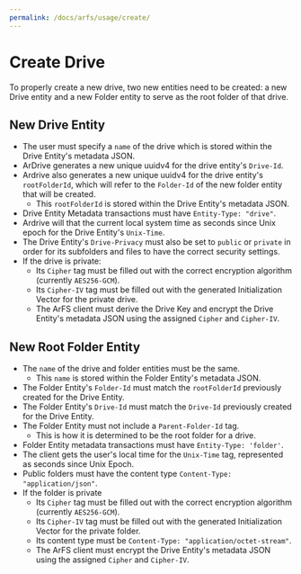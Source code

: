 ```yaml
---
permalink: /docs/arfs/usage/create/
---
```


# Create Drive

To properly create a new drive, two new entities need to be created: a new Drive entity and a new Folder entity to serve as the root folder of that drive.

## New Drive Entity

* The user must specify a `name` of the drive which is stored within the Drive Entity's metadata JSON.
* ArDrive generates a new unique uuidv4 for the drive entity's `Drive-Id`.
* Ardrive also generates a new unique uuidv4 for the drive entity's `rootFolderId`, which will refer to the `Folder-Id` of the new folder entity that will be created.
    * This `rootFolderId` is stored within the Drive Entity's metadata JSON.
* Drive Entity Metadata transactions must have `Entity-Type: "drive"`.
* Ardrive will that the current local system time as seconds since Unix epoch for the Drive Entity's `Unix-Time`.
* The Drive Entity's `Drive-Privacy` must also be set to `public` or `private` in order for its subfolders and files to have the correct security settings.
* If the drive is private:
    * Its `Cipher` tag must be filled out with the correct encryption algorithm (currently `AES256-GCM`).
    * Its `Cipher-IV` tag must be filled out with the generated Initialization Vector for the private drive.
    * The ArFS client must derive the Drive Key and encrypt the Drive Entity's metadata JSON using the assigned `Cipher` and `Cipher-IV`.


## New Root Folder Entity

* The `name` of the drive and folder entities must be the same.
    * This `name` is stored within the Folder Entity's metadata JSON.
* The Folder Entity's `Folder-Id` must match the `rootFolderId` previously created for the Drive Entity.
* The Folder Entity's `Drive-Id` must match the `Drive-Id` previously created for the Drive Entity.
* The Folder Entity must not include a `Parent-Folder-Id` tag.
    * This is how it is determined to be the root folder for a drive.
* Folder Entity metadata transactions must have `Entity-Type: 'folder'`.
* The client gets the user's local time for the `Unix-Time` tag, represented as seconds since Unix Epoch.
* Public folders must have the content type `Content-Type: "application/json"`.
* If the folder is private
    * Its `Cipher` tag must be filled out with the correct encryption algorithm (currently `AES256-GCM`).
    * Its `Cipher-IV` tag must be filled out with the generated Initialization Vector for the private folder.
    * Its content type must be `Content-Type: "application/octet-stream"`.
    * The ArFS client must encrypt the Drive Entity's metadata JSON using the assigned `Cipher` and `Cipher-IV`.
